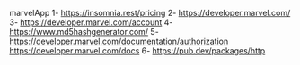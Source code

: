 marvelApp
1- https://insomnia.rest/pricing
2- https://developer.marvel.com/
3- https://developer.marvel.com/account
4- https://www.md5hashgenerator.com/
5- https://developer.marvel.com/documentation/authorization 
   https://developer.marvel.com/docs
6- https://pub.dev/packages/http

